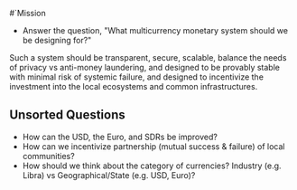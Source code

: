 #`Mission

* Answer the question, "What multicurrency monetary system should we be designing for?"

Such a system should be transparent, secure, scalable, balance the needs of
privacy vs anti-money laundering, and designed to be provably stable with
minimal risk of systemic failure, and designed to incentivize the investment
into the local ecosystems and common infrastructures.

## Unsorted Questions

* How can the USD, the Euro, and SDRs be improved?
* How can we incentivize partnership (mutual success & failure) of local communities?
* How should we think about the category of currencies?  Industry (e.g. Libra) vs Geographical/State (e.g. USD, Euro)?
